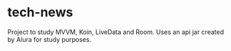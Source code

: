 # tech-news
 Project to study MVVM, Koin, LiveData and Room. Uses an api jar created by Alura for study purposes.
